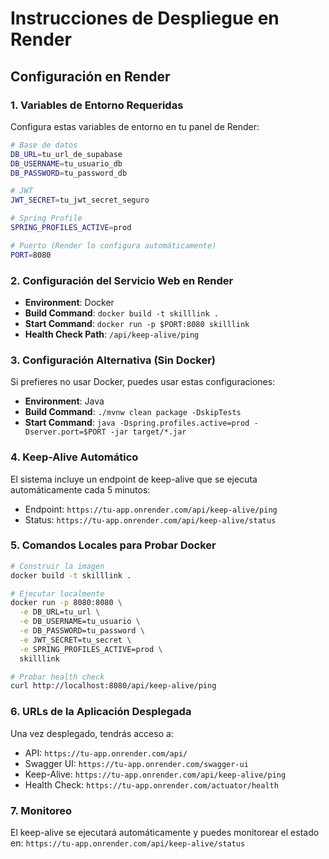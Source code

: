# Instrucciones de Despliegue en Render

## Configuración en Render

### 1. Variables de Entorno Requeridas

Configura estas variables de entorno en tu panel de Render:

```bash
# Base de datos
DB_URL=tu_url_de_supabase
DB_USERNAME=tu_usuario_db
DB_PASSWORD=tu_password_db

# JWT
JWT_SECRET=tu_jwt_secret_seguro

# Spring Profile
SPRING_PROFILES_ACTIVE=prod

# Puerto (Render lo configura automáticamente)
PORT=8080
```

### 2. Configuración del Servicio Web en Render

- **Environment**: Docker
- **Build Command**: `docker build -t skilllink .`
- **Start Command**: `docker run -p $PORT:8080 skilllink`
- **Health Check Path**: `/api/keep-alive/ping`

### 3. Configuración Alternativa (Sin Docker)

Si prefieres no usar Docker, puedes usar estas configuraciones:

- **Environment**: Java
- **Build Command**: `./mvnw clean package -DskipTests`
- **Start Command**: `java -Dspring.profiles.active=prod -Dserver.port=$PORT -jar target/*.jar`

### 4. Keep-Alive Automático

El sistema incluye un endpoint de keep-alive que se ejecuta automáticamente cada 5 minutos:
- Endpoint: `https://tu-app.onrender.com/api/keep-alive/ping`
- Status: `https://tu-app.onrender.com/api/keep-alive/status`

### 5. Comandos Locales para Probar Docker

```bash
# Construir la imagen
docker build -t skilllink .

# Ejecutar localmente
docker run -p 8080:8080 \
  -e DB_URL=tu_url \
  -e DB_USERNAME=tu_usuario \
  -e DB_PASSWORD=tu_password \
  -e JWT_SECRET=tu_secret \
  -e SPRING_PROFILES_ACTIVE=prod \
  skilllink

# Probar health check
curl http://localhost:8080/api/keep-alive/ping
```

### 6. URLs de la Aplicación Desplegada

Una vez desplegado, tendrás acceso a:
- API: `https://tu-app.onrender.com/api/`
- Swagger UI: `https://tu-app.onrender.com/swagger-ui`
- Keep-Alive: `https://tu-app.onrender.com/api/keep-alive/ping`
- Health Check: `https://tu-app.onrender.com/actuator/health`

### 7. Monitoreo

El keep-alive se ejecutará automáticamente y puedes monitorear el estado en:
`https://tu-app.onrender.com/api/keep-alive/status`
